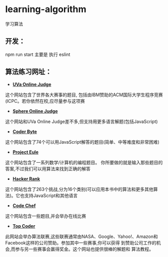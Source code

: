 # learning-algorithm
学习算法


## 开发：

npm run start
主要是 执行 eslint


## 算法练习网址：

* **[UVa Online Judge](http://uva.onlinejudge.org/)**

这个网站包含了世界各大赛事的题目, 包括由IBM赞助的ACM国际大学生程序竞赛(ICPC。若你依然在校,应尽量参与这项赛


* **[Sphere Online Judge](http://www.spoj.com/)**

这个网站和UVa Online Judge差不多,但支持用更多语言解题(包括JavaScript)


* **[Coder Byte](http://coderbyte.com/)**

这个网站包含了74个可以用JavaScript解答的题目(简单、中等难度和非常困难)


* **[Project Eule](https://projecteuler.net/)**

这个网站包含了一系列数学/计算机的编程题目。
你所要做的就是输入那些题目的答案,不过我们可以用算法来找到正确的解答


* **[Hacker Rank](https://www.hackerrank.com)**

这个网站包含了263个挑战,分为16个类别(可以应用本书中的算法和更多其他算法)。它也支持JavaScript和其他语言


* **[Code Chef](http://www.codechef.com/)**

这个网站包含一些题目,并会举办在线比赛


* **[Top Coder](http://www.topcoder.com/)**

此网站会举办算法联赛,这些联赛通常由NASA、Google、Yahoo!、Amazon和Facebook这样的公司赞助。参加其中一些赛事,你可以获得 到赞助公司工作的机会,而参与另一些赛事会赢得奖金。这个网站也提供很棒的解题和 算法教程。